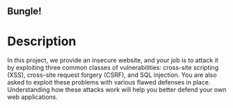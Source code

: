 ## Bungle!

# Description
In this project, we provide an insecure website, and your job is to attack it by exploiting three common classes of vulnerabilities: cross-site scripting (XSS), cross-site request forgery (CSRF), and SQL injection. You are also asked to exploit these problems with various flawed defenses in place. Understanding how these attacks work will help you better defend your own web applications.